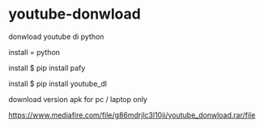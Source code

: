 # youtube-donwload
donwload youtube di python

install = python 

install $ pip install pafy

install $ pip install youtube_dl


download version apk for pc / laptop only

https://www.mediafire.com/file/g86mdrjlc3l10ji/youtube_donwload.rar/file
